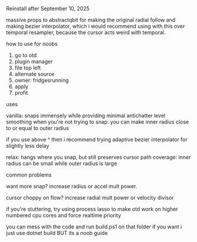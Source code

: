 Reinstall after September 10, 2025

massive props to abstractqbit for making the original radial follow and making bezier interpolator, which i would recommend using with this over temporal resampler, because the cursor acts weird with temporal.

how to use for noobs

1. go to otd
2. plugin manager
3. file top left
4. alternate source
5. owner: fridgesrunning
6. apply
7. profit

uses

vanilla: snaps immensely while providing minimal antichatter level smoothing when you're not trying to snap: you can make inner radius close to or equal to outer radius

if you use above ^ then i recommend trying adaptive bezier interpolator for slightly less delay

relax: hangs where you snap, but still preserves cursor path coverage: inner radius can be small while outer radius is large

common problems

want more snap? increase radius or accel mult power.

cursor choppy on flow? increase radial mult power or velocity divisor

if you're stuttering, try using process lasso to make otd work on higher numbered cpu cores and force realtime priority

you can mess with the code and run build.ps1 on that folder if you want i just use dotnet build BUT its a noob guide

